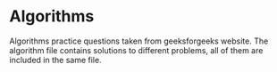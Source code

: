 # Algorithms
Algorithms practice questions taken from geeksforgeeks website.
The algorithm file contains solutions to different problems, all of them are included in the same file.
